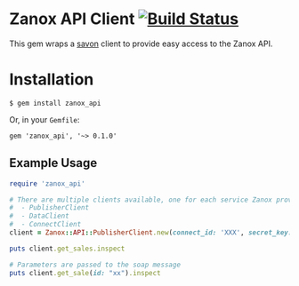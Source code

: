 # Zanox API Client [![Build Status](https://travis-ci.org/ecoal95/zanox-api-rb.svg?branch=master)](https://travis-ci.org/ecoal95/zanox-api-rb)
This gem wraps a [savon](http://www.savonrb.com/) client to provide easy access to the Zanox API.

# Installation
```
$ gem install zanox_api
```

Or, in your `Gemfile`:

```
gem 'zanox_api', '~> 0.1.0'
```

## Example Usage
```ruby
require 'zanox_api'

# There are multiple clients available, one for each service Zanox provides:
#  - PublisherClient
#  - DataClient
#  - ConnectClient
client = Zanox::API::PublisherClient.new(connect_id: 'XXX', secret_key: 'xxx')

puts client.get_sales.inspect

# Parameters are passed to the soap message
puts client.get_sale(id: "xx").inspect
```
